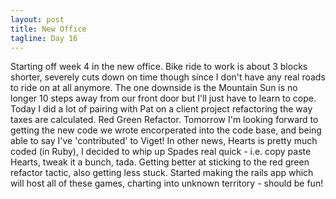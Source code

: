 ```yaml
---
layout: post
title: New Office
tagline: Day 16
---
```


Starting off week 4 in the new office. Bike ride to work is about 3 blocks shorter, severely cuts down on time though 
since I don't have any real roads to ride on at all anymore. The one downside is the Mountain Sun is no longer 10 steps
away from our front door but I'll just have to learn to cope. Today I did a lot of pairing with Pat on a client project
refactoring the way taxes are calculated. Red Green Refactor. Tomorrow I'm looking forward to getting the new code we
wrote encorperated into the code base, and being able to say I've 'contributed' to Viget! In other news, Hearts is pretty
much coded (in Ruby), I decided to whip up Spades real quick - i.e. copy paste Hearts, tweak it a bunch, tada. Getting
better at sticking to the red green refactor tactic, also getting less stuck. Started making the rails app which will
host all of these games, charting into unknown territory - should be fun!